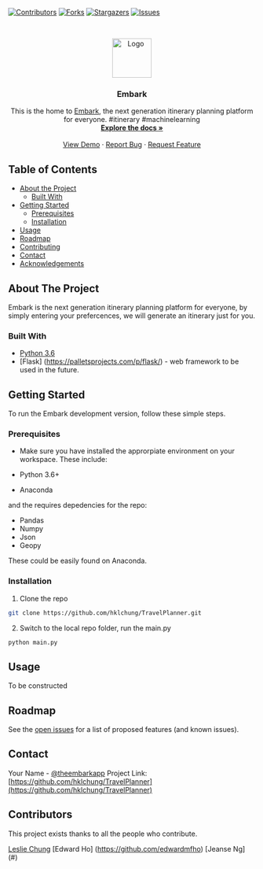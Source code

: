 [![Contributors][contributors-shield]][contributors-url]
[![Forks][forks-shield]][forks-url]
[![Stargazers][stars-shield]][stars-url]
[![Issues][issues-shield]][issues-url]



<!-- PROJECT LOGO -->
<br />
<p align="center">
  <a href="https://github.com/hklchung/TravelPlanner">
    <img src="https://scontent-syd2-1.xx.fbcdn.net/v/t1.0-9/88099705_114743766784417_1251650459005878272_n.png?_nc_cat=106&_nc_sid=e007fa&_nc_oc=AQlP56J-Nt5Je3oH09o6ZgvIwtgIIUzfoP49wKEH50ZSTuPw6pEJ8cLXYwu6NRxnTHY&_nc_ht=scontent-syd2-1.xx&oh=ad9ee1c94384a5b508bd25579a1f7681&oe=5EB5114F" alt="Logo" width="80" height="80">
  </a>

  <h3 align="center">Embark</h3>

  <p align="center">
  This is the home to <a href="https://embarkapp.co">Embark</a>, the next generation itinerary planning platform for everyone. #itinerary #machinelearning
    <br />
    <a href="https://github.com/hklchung/TravelPlanner"><strong>Explore the docs »</strong></a>
    <br />
    <br />
    <a href="https://github.com/hklchung/TravelPlanner">View Demo</a>
    ·
    <a href="https://github.com/hklchung/TravelPlanner/issues">Report Bug</a>
    ·
    <a href="https://github.com/hklchung/TravelPlanner/issues">Request Feature</a>
  </p>
</p>



<!-- TABLE OF CONTENTS -->
## Table of Contents

* [About the Project](#about-the-project)
  * [Built With](#built-with)
* [Getting Started](#getting-started)
  * [Prerequisites](#prerequisites)
  * [Installation](#installation)
* [Usage](#usage)
* [Roadmap](#roadmap)
* [Contributing](#contributing)
* [Contact](#contact)
* [Acknowledgements](#acknowledgements)



<!-- ABOUT THE PROJECT -->
## About The Project

Embark is the next generation itinerary planning platform for everyone, by simply entering your 
prefercences, we will generate an itinerary just for you. 

### Built With

* [Python 3.6](https://www.python.org/downloads/release/python-368/) 
* [Flask] (https://palletsprojects.com/p/flask/) - web framework to be used in the future.



<!-- GETTING STARTED -->
## Getting Started

To run the Embark development version, follow these simple steps.

### Prerequisites

* Make sure you have installed the approrpiate environment on your workspace. These include:

* Python 3.6+
* Anaconda

and the requires depedencies for the repo:

* Pandas
* Numpy
* Json
* Geopy

These could be easily found on Anaconda. 

### Installation
 
1. Clone the repo
```sh
git clone https://github.com/hklchung/TravelPlanner.git
```
2. Switch to the local repo folder, run the main.py
```sh
python main.py
```



<!-- USAGE EXAMPLES -->
## Usage

To be constructed



<!-- ROADMAP -->
## Roadmap

See the [open issues](https://github.com/hklchung/TravelPlanner/issues) for a list of proposed features (and known issues).


<!-- CONTACT -->
## Contact

Your Name - [@theembarkapp](https://twitter.com/theembarkapp)
Project Link: [https://github.com/hklchung/TravelPlanner](https://github.com/hklchung/TravelPlanner)



<!-- CONTRIBUTORS -->

## Contributors
This project exists thanks to all the people who contribute. 

  
  [Leslie Chung](https://github.com/hklchung)
  [Edward Ho] (https://github.com/edwardmfho)
  [Jeanse Ng] (#)



<!-- MARKDOWN LINKS & IMAGES -->
<!-- https://www.markdownguide.org/basic-syntax/#reference-style-links -->
[contributors-shield]: https://img.shields.io/github/contributors/hklchung/TravelPlanner.svg?style=flat-square
[contributors-url]: https://github.com/hklchung/TravelPlanner/graphs/contributors
[forks-shield]: https://img.shields.io/github/forks/hklchung/TravelPlanner.svg?style=flat-square
[forks-url]: https://github.com/hklchung/TravelPlanner/network/members
[stars-shield]: https://img.shields.io/github/stars/hklchung/TravelPlanner.svg?style=flat-square
[stars-url]: https://github.com/hklchung/TravelPlanner/stargazers
[issues-shield]: https://img.shields.io/github/issues/hklchung/TravelPlanner.svg?style=flat-square
[issues-url]: https://github.com/hklchung/TravelPlanner/issues


